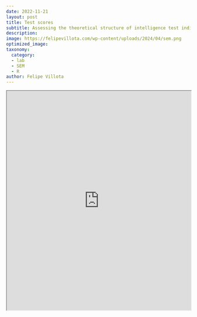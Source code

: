 ```yaml
---
date: 2022-11-21
layout: post
title: Test scores
subtitle: Assessing the theoretical structure of intelligence test indicators and their relationships between different test scores in the Holzinger and Swineford dataset using structural equation modeling.
description: 
image: https://felipevillota.com/wp-content/uploads/2024/04/sem.png
optimized_image: 
taxonomy: 
  category: 
  - lab
  - SEM
  - R
author: Felipe Villota 
---
```


<iframe src="https://docs.google.com/viewer?url=https://felipevillota.com/wp-content/uploads/2024/04/LAB4_sem_test_scores.pdf&embedded=true" width="100%" height="600px"></iframe>

